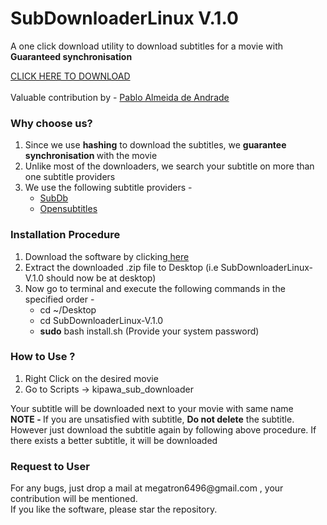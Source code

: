 # SubDownloaderLinux V.1.0
A one click download utility to download subtitles for a movie with <b>Guaranteed synchronisation</b><br>

<a href = "https://github.com/kipawa/SubDownloaderLinux/archive/V.1.0.zip"> CLICK HERE TO DOWNLOAD </a><br>
<br>
Valuable contribution by - 
<a href = "https://github.com/pabloff9"> Pablo Almeida de Andrade </a><br>
<h3>Why choose us? </h3>
<ol>
<li>Since we use <b>hashing</b> to download the subtitles, we <b> guarantee synchronisation </b> with the movie </li>
<li>Unlike most of the downloaders, we search your subtitle on more than one subtitle providers</li>
<li>We use the following subtitle providers - 
  <ul>
  <li> <a href="www.thesubdb.com"> SubDb </a> </li>
  <li> <a href="www.opensubtitles.org"> Opensubtitles </a> </li>
  </ul>
</li>
</ol>

<h3>Installation Procedure</h3>
<ol>
<li> Download the software by clicking<a href = "https://github.com/kipawa/SubDownloaderLinux/archive/V.1.0.zip"> here</a> </li>
<li> Extract the downloaded .zip file to Desktop (i.e SubDownloaderLinux-V.1.0 should now be at desktop)</li>
<li> Now go to terminal and execute the following commands in the specified order - 
  <ul>
  <li> cd ~/Desktop </li>
  <li> cd SubDownloaderLinux-V.1.0 </li>
  <li> <b>sudo</b> bash install.sh (Provide your system password)</li>
  </ul>
</li>
</ol>

<h3>How to Use ? </h3>
<ol>
<li>Right Click on the desired movie </li>
<li>Go to Scripts -> kipawa_sub_downloader </li>
</ol>
Your subtitle will be downloaded next to your movie with same name<br>
<b>NOTE - </b>If you are unsatisfied with subtitle, <b>Do not delete</b> the subtitle. However just download the subtitle again by following above procedure. If there exists a better subtitle, it will be downloaded


<h3>Request to User</h3>
For any bugs, just drop a mail at megatron6496@gmail.com , your contribution will be mentioned.<br>
If you like the software, please star the repository.
